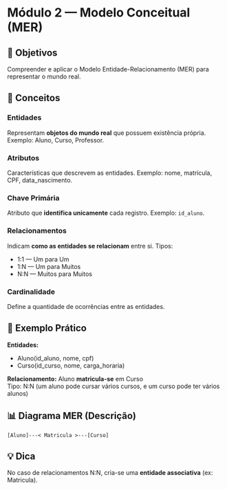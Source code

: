 # Módulo 2 — Modelo Conceitual (MER)

## 🎯 Objetivos
Compreender e aplicar o Modelo Entidade-Relacionamento (MER) para representar o mundo real.

## 🧠 Conceitos

### Entidades
Representam **objetos do mundo real** que possuem existência própria.
Exemplo: Aluno, Curso, Professor.

### Atributos
Características que descrevem as entidades.
Exemplo: nome, matrícula, CPF, data_nascimento.

### Chave Primária
Atributo que **identifica unicamente** cada registro.
Exemplo: `id_aluno`.

### Relacionamentos
Indicam **como as entidades se relacionam** entre si.
Tipos:
- 1:1 — Um para Um  
- 1:N — Um para Muitos  
- N:N — Muitos para Muitos

### Cardinalidade
Define a quantidade de ocorrências entre as entidades.

## 🧱 Exemplo Prático

**Entidades:**
- Aluno(id_aluno, nome, cpf)
- Curso(id_curso, nome, carga_horaria)

**Relacionamento:**
Aluno **matricula-se** em Curso  
Tipo: N:N (um aluno pode cursar vários cursos, e um curso pode ter vários alunos)

## 📊 Diagrama MER (Descrição)
```
[Aluno]---< Matricula >---[Curso]
```
## 💡 Dica
No caso de relacionamentos N:N, cria-se uma **entidade associativa** (ex: Matricula).
